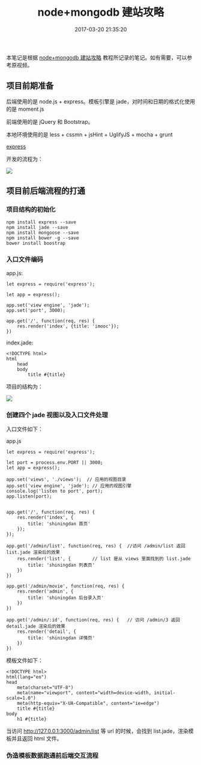 ﻿---
title: node+mongodb 建站攻略
date: 2017-03-20 21:35:20
categories: coding
tags:
  - Node.js
  - express
  - mongodb
  - jade
---

本笔记是根据 [node+mongodb 建站攻略](http://www.imooc.com/learn/75) 教程所记录的笔记。如有需要，可以参考原视频。

## 项目前期准备

后端使用的是 node.js + express。模板引擎是 jade，对时间和日期的格式化使用的是 moment.js

前端使用的是 jQuery 和 Bootstrap。

本地环境使用的是 less + cssmn + jsHint + UglifyJS + mocha + grunt

[express](http://www.expressjs.com.cn/)


开发的流程为：

![](http://ojt6zsxg2.bkt.clouddn.com/ee3c9abb0323bdd59b1474c306fa2da2.png)

<!--more-->

## 项目前后端流程的打通

### 项目结构的初始化

```
npm install express --save
npm install jade --save
npm install mongoose --save
npm install bower -g --save
bower install boostrap
```

### 入口文件编码

app.js:

```
let express = require('express');

let app = express();

app.set('view engine', 'jade');
app.set('port', 3000);

app.get('/', function(req, res) {
    res.render('index', {title: 'imooc'});
})
```

index.jade:

```
<!DOCTYPE html>
html
    head
    body
        title #{title}
```

项目的结构为：

![](http://ojt6zsxg2.bkt.clouddn.com/4da689f7513ed364d721dbf91d5518e7.png)

### 创建四个 jade 视图以及入口文件处理

入口文件如下：

app.js
```
let express = require('express');

let port = process.env.PORT || 3000;
let app = express();

app.set('views', './views');  // 应用的视图目录
app.set('view engine', 'jade'); // 应用的视图引擎
console.log('listen to port', port);
app.listen(port);


app.get('/', function(req, res) {
    res.render('index', {
        title: 'shiningdan 首页'
    });
});

app.get('/admin/list', function(req, res) {  //访问 /admin/list 返回 list.jade 渲染后的效果
    res.render('list', {        // list 是从 views 里面找到的 list.jade
        title: 'shiningdan 列表页'
    })
})

app.get('/admin/movie', function(req, res) {
    res.render('admin', {
        title: 'shiningdan 后台录入页'
    })
})

app.get('/admin/:id', function(req, res) {   // 访问 /admin/3 返回 detail.jade 渲染后的效果
    res.render('detail', {
        title: 'shiningdan 详情页'
    })
})
```

模板文件如下：

```
<!DOCTYPE html>
html(lang="en")
head
    meta(charset="UTF-8")
    meta(name="viewport", content="width=device-width, initial-scale=1.0")
    meta(http-equiv="X-UA-Compatible", content="ie=edge")
    title #{title}
body
    h1 #{title}
```

当访问 http://127.0.0.1:3000/admin/list 等 url 的时候，会找到 list.jade，渲染模板并且返回 html 文件。

### 伪造模板数据跑通前后端交互流程










